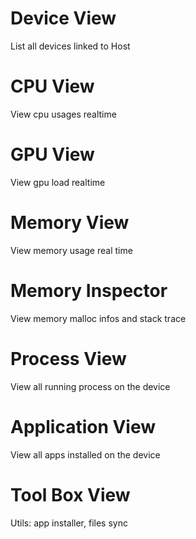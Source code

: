 # Device View

List all devices linked to Host

# CPU View
	
View cpu usages realtime

# GPU View

View gpu load realtime

# Memory View

View memory usage real time

# Memory Inspector

View memory malloc infos and stack trace

# Process View

View all running process on the device

# Application View

View all apps installed on the device

# Tool Box View

Utils: app installer, files sync